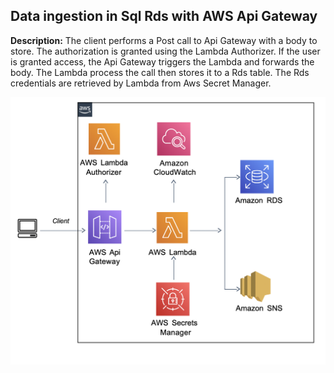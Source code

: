 ## Data ingestion in Sql Rds with AWS Api Gateway

**Description:** The client performs a Post call to Api Gateway with a body to store. The authorization is granted using the Lambda Authorizer. If the user is granted access, the Api Gateway triggers the Lambda and forwards the body. The Lambda process the call then stores it to a Rds table. The Rds credentials are retrieved by Lambda from Aws Secret Manager.

<img src="images/api-lambda.png?raw=true"/>